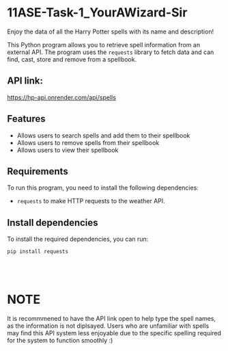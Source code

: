 # 11ASE-Task-1_YourAWizard-Sir
Enjoy the data of all the Harry Potter spells with its name and description! 

This Python program allows you to retrieve spell information from an external API. The program uses the `requests` library to fetch data and can find, cast, store and remove from a spellbook.

## API link:
https://hp-api.onrender.com/api/spells

## Features

- Allows users to search spells and add them to their spellbook
- Allows users to remove spells from their spellbook
- Allows users to view their spellbook

## Requirements
To run this program, you need to install the following dependencies:
- `requests` to make HTTP requests to the weather API.

## Install dependencies
To install the required dependencies, you can run:

```bash
pip install requests
```
<br>  
<br>  

# **NOTE**
It is recommmened to have the API link open to help type the spell names, as the information is not diplsayed. Users who are unfamiliar with spells may find this API system less enjoyable due to the specific spelling required for the system to function smoothly :)